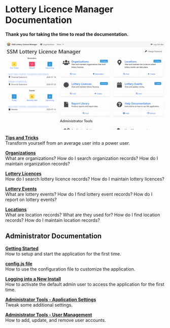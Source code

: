 # Lottery Licence Manager Documentation

**Thank you for taking the time to read the documentation.**

![Lottery licence Manager Dashboard](assets/images/dashboard.png)

**[Tips and Tricks](tipsTricks.md)**<br />
Transform yourself from an average user into a power user.

**[Organizations](organizations.md)**<br />
What are organizations?
How do I search organization records?
How do I maintain organization records?

**[Lottery Licences](licences.md)**<br />
How do I search lottery licence records?
How do I maintain lottery licences?

**[Lottery Events](events.md)**<br />
What are lottery events?
How do I find lottery event records?
How do I report on lottery events?

**[Locations](locations.md)**<br />
What are location records?
What are they used for?
How do I find location records?
How do I maintain location records?

## Administrator Documentation

**[Getting Started](admin-gettingStarted.md)**<br />
How to setup and start the application for the first time.

**[config.js file](admin-configJS.md)**<br />
How to use the configuration file to customize the application.

**[Logging into a New Install](admin-login.md)**<br />
How to activate the default admin user to access the application for the first time.

**[Administrator Tools - Application Settings](admin-applicationSettings.md)**<br />
Tweak some additional settings.

**[Administrator Tools - User Management](admin-userManagement.md)**<br />
How to add, update, and remove user accounts.
